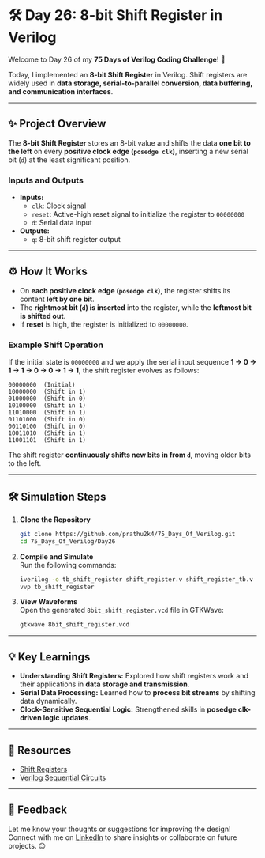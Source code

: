 # 🛠️ Day 26: 8-bit Shift Register in Verilog  

Welcome to Day 26 of my **75 Days of Verilog Coding Challenge**! 🎉  

Today, I implemented an **8-bit Shift Register** in Verilog. Shift registers are widely used in **data storage, serial-to-parallel conversion, data buffering, and communication interfaces**.  

---

## ✨ Project Overview  

The **8-bit Shift Register** stores an 8-bit value and shifts the data **one bit to the left** on every **positive clock edge (`posedge clk`)**, inserting a new serial bit (`d`) at the least significant position.  

### **Inputs and Outputs**  
- **Inputs:**  
  - `clk`: Clock signal  
  - `reset`: Active-high reset signal to initialize the register to `00000000`  
  - `d`: Serial data input  
- **Outputs:**  
  - `q`: 8-bit shift register output  

---

## ⚙️ How It Works  

- On **each positive clock edge (`posedge clk`)**, the register shifts its content **left by one bit**.  
- The **rightmost bit (`d`) is inserted** into the register, while the **leftmost bit is shifted out**.  
- If **reset** is high, the register is initialized to `00000000`.  

### **Example Shift Operation**  
If the initial state is `00000000` and we apply the serial input sequence **1 → 0 → 1 → 1 → 0 → 0 → 1 → 1**, the shift register evolves as follows:  
```
00000000  (Initial)
10000000  (Shift in 1)
01000000  (Shift in 0)
10100000  (Shift in 1)
11010000  (Shift in 1)
01101000  (Shift in 0)
00110100  (Shift in 0)
10011010  (Shift in 1)
11001101  (Shift in 1)
```
The shift register **continuously shifts new bits in from `d`**, moving older bits to the left.  

---

## 🛠️ Simulation Steps  

1. **Clone the Repository**  
   ```bash
   git clone https://github.com/prathu2k4/75_Days_Of_Verilog.git
   cd 75_Days_Of_Verilog/Day26
   ```  

2. **Compile and Simulate**  
   Run the following commands:  
   ```bash
   iverilog -o tb_shift_register shift_register.v shift_register_tb.v
   vvp tb_shift_register
   ```  

3. **View Waveforms**  
   Open the generated `8bit_shift_register.vcd` file in GTKWave:  
   ```bash
   gtkwave 8bit_shift_register.vcd
   ```  

---

## 💡 Key Learnings  

- **Understanding Shift Registers:** Explored how shift registers work and their applications in **data storage and transmission**.  
- **Serial Data Processing:** Learned how to **process bit streams** by shifting data dynamically.  
- **Clock-Sensitive Sequential Logic:** Strengthened skills in **posedge clk-driven logic updates**.  

---

## 🔗 Resources  

- [Shift Registers](https://en.wikipedia.org/wiki/Shift_register)  
- [Verilog Sequential Circuits](https://www.chipverify.com/verilog/verilog-sequential-circuits)  

---

## 🤝 Feedback  

Let me know your thoughts or suggestions for improving the design! Connect with me on [LinkedIn](https://www.linkedin.com/in/pratham-jainvs) to share insights or collaborate on future projects. 😊  
